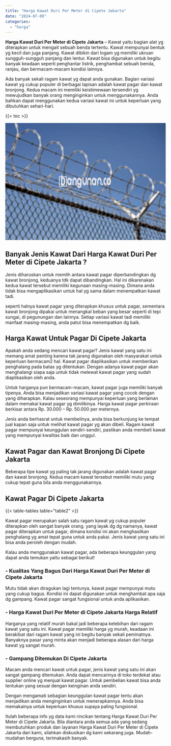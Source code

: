 ```yaml
---
title: "Harga Kawat Duri Per Meter di Cipete Jakarta"
date: "2024-07-09"
categories: 
  - "harga"
---
```


**Harga Kawat Duri Per Meter di Cipete Jakarta** – Kawat yaitu bagian alat yg diterapkan untuk mengait sebuah benda tertentu. Kawat mempunyai bentuk yg kecil dan juga panjang. Kawat dibikin dari logam yg memiliki ukruan sungguh-sungguh panjang dan lentur. Kawat bisa digunakan untuk begitu banyak keadaan seperti penghantar listrik, penghambat sebuah benda, ranjau, dan bermacam-macam kondisi lainnya.

Ada banyak sekali ragam kawat yg dapat anda gunakan. Bagian variasi kawat yg cukup populer di berbagai lapisan adalah kawat pagar dan kawat bronjong. Kedua macam ini memiliki keistimewaan tersendiri yg mewujudkan banyak orang menginginkan untuk menggunakannya. Anda bahkan dapat menggunakan kedua variasi kawat ini untuk keperluan yang dibutuhkan sehari-hari.

{{< toc >}}

![Harga Kawat Duri Per Meter di Cipete Jakarta](/images/jual-kawat-murah31.png)

## Banyak Jenis Kawat Dari Harga Kawat Duri Per Meter di Cipete Jakarta ?

Jenis diharuskan untuk memlih antara kawat pagar diperbandingkan dg kawat bronjong, keduanya tdk dapat dibandingkan. Hal ini dikarenakan kedua kawat tersebut memiliki kegunaan masing-masing. Dimana anda tidak bisa mengaplikasikan untuk hal yg sama dalam menempatkan kawat tadi.

seperti halnya kawat pagar yang diterapkan khusus untuk pagar, sementara kawat bronjong dipakai untuk menangkal beban yang besar seperti di tepi sungai, di pegunungan dan lainnya. Setiap variasi kawat tadi memiliki manfaat masing-masing, anda patut bisa menempatkan dg baik.

## Harga Kawat Untuk Pagar Di Cipete Jakarta

Apakah anda sedang mencari kawat pagar? Jenis kawat yang satu ini memang amat penting karena tak jarang digunakan oleh masyarakat untuk keperluan bermacam2 hal. Kawat pagar diaplikasikan untuk memberikan penghalang pada batas yg ditentukan. Dengan adanya kawat pagar akan menghalangi siapa saja untuk tidak melewat kawat pagar yang sudah diaplikasikan oleh anda.

Untuk harganya pun bermacam-macam, kawat pagar juga memiliki banyak tipenya. Anda bisa menjadikan variasi kawat pagar yang cocok dengan yang diharapkan. Kalau seseorang mempunyai keperluan yang berlainan dalam memakai kawat pagar yg dimilikinya. Harga kawat pagar perkiraan berkisar antara Rp. 30.000 – Rp. 50.000 per meternya.

Jenis anda berhasrat untuk membelinya, anda bisa berkunjung ke tempat jual kapan saja untuk melihat kawat pagar yg akan dibeli. Ragam kawat pagar mempunyai keunggulan sendiri-sendiri, pastikan anda membeli kawat yang mempunyai kwalitas baik dan unggul.

## Kawat Pagar dan Kawat Bronjong Di Cipete Jakarta

Beberapa tipe kawat yg paling tak jarang digunakan adalah kawat pagar dan kawat bronjong. Kedua macam kawat tersebut memiliki mutu yang cukup tepat guna bila anda menggunakannya.

## Kawat Pagar Di Cipete Jakarta

{{< table-tables table="table2" >}}

Kawat pagar merupakan salah satu ragam kawat yg cukup populer diterapkan oleh sangat banyak orang. yang layak dg dg namanya, kawat pagar diterapkan untuk pagar, dimana kondisi ini akan menghasilkan penghalang yg amat tepat guna untuk anda pakai. Jenis kawat yang satu ini bisa anda peroleh dengan mudah.

Kalau anda menggunakan kawat pagar, ada beberapa keunggulan yang dapat anda temukan yaitu sebagai berikut!

### \- Kualitas Yang Bagus Dari Harga Kawat Duri Per Meter di Cipete Jakarta

Mutu tidak akan diragukan lagi tentunya, kawat pagar mempunyai mutu yang cukup bagus. Kondisi ini dapat digunakan untuk menghambat apa saja dg gampang. Kawat pagar sangat fungsional untuk anda aplikasikan.

### \- Harga Kawat Duri Per Meter di Cipete Jakarta Harga Relatif

Harganya yang relatif murah bakal jadi beberapa kelebihan dari ragam kawat yang satu ini. Kawat pagar memiliki harga yg murah, keadaan ini berakibat dari ragam kawat yang ini begitu banyak sekali peminatnya. Banyaknya pasar yang minta akan menjadi beberapa alasan dari harga kawat yg sangat murah.

### \- Gampang Ditemukan Di Cipete Jakarta

Macam anda mencari kawat untuk pagar, jenis kawat yang satu ini akan sangat gampang ditemukan. Anda dapat mencarinya di toko terdekat atau supplier online yg menjual kawat pagar. Untuk pembelian kawat bisa anda tentukan yang sesuai dengan keinginan anda sendiri.

Dengan mengamati sebagian keunggulan kawat pagar tentu akan menjadikan anda menginginkan untuk menerapkannya. Anda bisa memakainya untuk keperluan khusus supaya paling fungsional.

Itulah beberapa info yg data kami rincikan tentang Harga Kawat Duri Per Meter di Cipete Jakarta. Bila diantara anda semua ada yang sedang membutuhkan produk dan layanan Harga Kawat Duri Per Meter di Cipete Jakarta dari kami, silahkan diskusikan dg kami sekarang juga. Mudah-mudahan berguna, terimakasih banyak.

